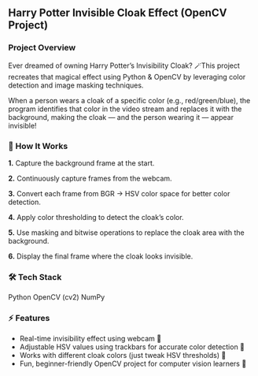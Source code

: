 ## Harry Potter Invisible Cloak Effect (OpenCV Project)
### Project Overview

Ever dreamed of owning Harry Potter’s Invisibility Cloak?
🪄This project recreates that magical effect using Python & OpenCV by leveraging color detection and image masking techniques.

When a person wears a cloak of a specific color (e.g., red/green/blue), the program identifies that color in the video stream and replaces it with the background, making the cloak — and the person wearing it — appear invisible!

### 🎥 How It Works

**1.** Capture the background frame at the start.

**2.** Continuously capture frames from the webcam.

**3.** Convert each frame from BGR → HSV color space for better color detection.

**4.** Apply color thresholding to detect the cloak’s color.

**5.** Use masking and bitwise operations to replace the cloak area with the background.

**6.** Display the final frame where the cloak looks invisible.

### 🛠 Tech Stack

Python
OpenCV (cv2)
NumPy

### ⚡ Features

- Real-time invisibility effect using webcam 🎥
- Adjustable HSV values using trackbars for accurate color detection 🎨
- Works with different cloak colors (just tweak HSV thresholds) 👕
- Fun, beginner-friendly OpenCV project for computer vision learners 🚀
